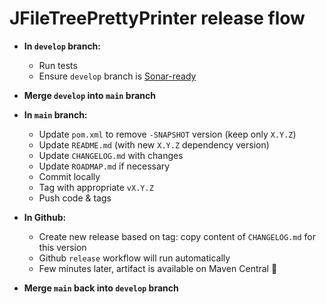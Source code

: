 # JFileTreePrettyPrinter release flow

- **In `develop` branch:**
  - Run tests
  - Ensure `develop` branch is [Sonar-ready](https://sonarcloud.io/summary/new_code?id=ComputerDaddyGuy_JFileTreePrettyPrinter&branch=develop)

- **Merge `develop` into `main` branch**

- **In `main` branch:**
  - Update `pom.xml` to remove `-SNAPSHOT` version (keep only `X.Y.Z`)
  - Update `README.md` (with new `X.Y.Z` dependency version)
  - Update `CHANGELOG.md` with changes
  - Update `ROADMAP.md` if necessary
  - Commit locally
  - Tag with appropriate `vX.Y.Z`
  - Push code & tags

- **In Github:**
  - Create new release based on tag: copy content of `CHANGELOG.md` for this version
  - Github `release` workflow will run automatically
  - Few minutes later, artifact is available on Maven Central 🎉

- **Merge `main` back into `develop` branch**